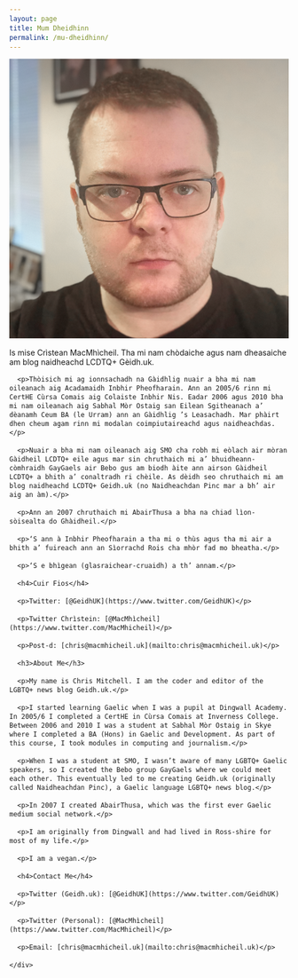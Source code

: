 ```yaml
---
layout: page
title: Mum Dheidhinn
permalink: /mu-dheidhinn/
---
```


<div class="container">
  <div class="row">
    <div class="col-md-4">
      <img src="/images/Cristean_MacMhicheil.png" class="index-image"/>
    </div>
    <div class="col-md-8">
      <p>Is mise Crìstean MacMhìcheil. Tha mi nam chòdaiche agus nam dheasaiche am blog naidheachd LCDTQ+ Gèidh.uk.</p>

      <p>Thòisich mi ag ionnsachadh na Gàidhlig nuair a bha mi nam oileanach aig Acadamaidh Inbhir Pheofharain. Ann an 2005/6 rinn mi CertHE Cùrsa Comais aig Colaiste Inbhir Nis. Eadar 2006 agus 2010 bha mi nam oileanach aig Sabhal Mòr Ostaig san Eilean Sgitheanach a’ dèanamh Ceum BA (le Urram) ann an Gàidhlig ’s Leasachadh. Mar phàirt dhen cheum agam rinn mi modalan coimpiutaireachd agus naidheachdas.</p>

      <p>Nuair a bha mi nam oileanach aig SMO cha robh mi eòlach air mòran Gàidheil LCDTQ+ eile agus mar sin chruthaich mi a’ bhuidheann-còmhraidh GayGaels air Bebo gus am biodh àite ann airson Gàidheil LCDTQ+ a bhith a’ conaltradh ri chèile. As dèidh seo chruthaich mi am blog naidheachd LCDTQ+ Geidh.uk (no Naidheachdan Pinc mar a bh’ air aig an àm).</p>

      <p>Ann an 2007 chruthaich mi AbairThusa a bha na chiad lìon-sòisealta do Ghàidheil.</p>

      <p>‘S ann à Inbhir Pheofharain a tha mi o thùs agus tha mi air a bhith a’ fuireach ann an Sìorrachd Rois cha mhòr fad mo bheatha.</p>

      <p>‘S e bhìgean (glasraichear-cruaidh) a th’ annam.</p>

      <h4>Cuir Fios</h4>

      <p>Twitter: [@GeidhUK](https://www.twitter.com/GeidhUK)</p>

      <p>Twitter Chrìstein: [@MacMhìcheil](https://www.twitter.com/MacMhicheil)</p>

      <p>Post-d: [chris@macmhicheil.uk](mailto:chris@macmhicheil.uk)</p>

      <h3>About Me</h3>

      <p>My name is Chris Mitchell. I am the coder and editor of the LGBTQ+ news blog Geidh.uk.</p>

      <p>I started learning Gaelic when I was a pupil at Dingwall Academy. In 2005/6 I completed a CertHE in Cùrsa Comais at Inverness College. Between 2006 and 2010 I was a student at Sabhal Mòr Ostaig in Skye where I completed a BA (Hons) in Gaelic and Development. As part of this course, I took modules in computing and journalism.</p>

      <p>When I was a student at SMO, I wasn’t aware of many LGBTQ+ Gaelic speakers, so I created the Bebo group GayGaels where we could meet each other. This eventually led to me creating Geidh.uk (originally called Naidheachdan Pinc), a Gaelic language LGBTQ+ news blog.</p>

      <p>In 2007 I created AbairThusa, which was the first ever Gaelic medium social network.</p>

      <p>I am originally from Dingwall and had lived in Ross-shire for most of my life.</p>

      <p>I am a vegan.</p>

      <h4>Contact Me</h4>

      <p>Twitter (Geidh.uk): [@GeidhUK](https://www.twitter.com/GeidhUK)</p>

      <p>Twitter (Personal): [@MacMhìcheil](https://www.twitter.com/MacMhicheil)</p>

      <p>Email: [chris@macmhicheil.uk](mailto:chris@macmhicheil.uk)</p>

    </div>
  </div>
</div>

